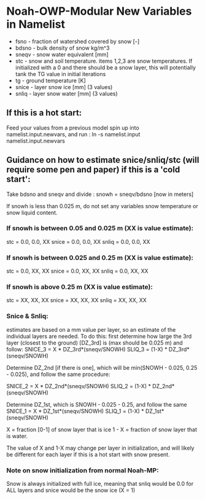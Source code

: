 # Noah-OWP-Modular New Variables in Namelist

+ fsno - fraction of watershed covered by snow [-]
+ bdsno - bulk density of snow kg/m^3
+ sneqv - snow water equivalent [mm]
+ stc - snow and soil temperature. items 1,2,3 are snow temperatures. If initialized with a 0 and there should be a snow layer, this will potentially tank the TG value in initial iterations
+ tg - ground temperature [K]
+ snice - layer snow ice [mm] (3 values)
+ snliq - layer snow water [mm] (3 values)

## If this is a hot start:
Feed your values from a previous model spin up into namelist.input.newvars, and run : ln -s namelist.input namelist.input.newvars


## Guidance on how to estimate snice/snliq/stc (will require some pen and paper) if this is a 'cold start':
Take bdsno and sneqv and divide : snowh = sneqv/bdsno [now in meters]

If snowh is less than 0.025 m, do not set any variables snow temperature or snow liquid content.

### If snowh is between 0.05 and 0.025 m (XX is value estimate):
stc = 0.0, 0.0, XX
snice = 0.0, 0.0, XX
snliq = 0.0, 0.0, XX

### If snowh is between 0.025 and 0.25 m (XX is value estimate):
stc = 0.0, XX, XX
snice = 0.0, XX, XX
snliq = 0.0, XX, XX

### If snowh is above 0.25 m (XX is value estimate):
stc = XX, XX, XX
snice = XX, XX, XX
snliq = XX, XX, XX

### Snice & Snliq:
estimates are based on a mm value per layer, so an estimate of the individual layers are needed. To do this: first determine how large the 3rd layer (closest to the ground) [DZ_3rd] is (max should be 0.025 m) and follow:
SNICE_3 = X * DZ_3rd*(sneqv/SNOWH)
SLIQ_3 = (1-X) * DZ_3rd*(sneqv/SNOWH)

Determine DZ_2nd [if there is one], which will be min(SNOWH - 0.025, 0.25 - 0.025), and follow the same procedure:

SNICE_2 = X * DZ_2nd*(sneqv/SNOWH)
SLIQ_2 = (1-X) * DZ_2nd*(sneqv/SNOWH)

Determine DZ_1st, which is SNOWH - 0.025 - 0.25, and follow the same
SNICE_1 = X * DZ_1st*(sneqv/SNOWH)
SLIQ_1 = (1-X) * DZ_1st*(sneqv/SNOWH)

X = fraction [0-1] of snow layer that is ice
1 - X = fraction of snow layer that is water.

The value of X and 1-X may change per layer in initialization, and will likely be different for each layer if this is a hot start with snow present.

### Note on snow initialization from normal Noah-MP:
Snow is always initialized with full ice, meaning that snliq would be 0.0 for ALL layers and snice would be the snow ice (X = 1)
